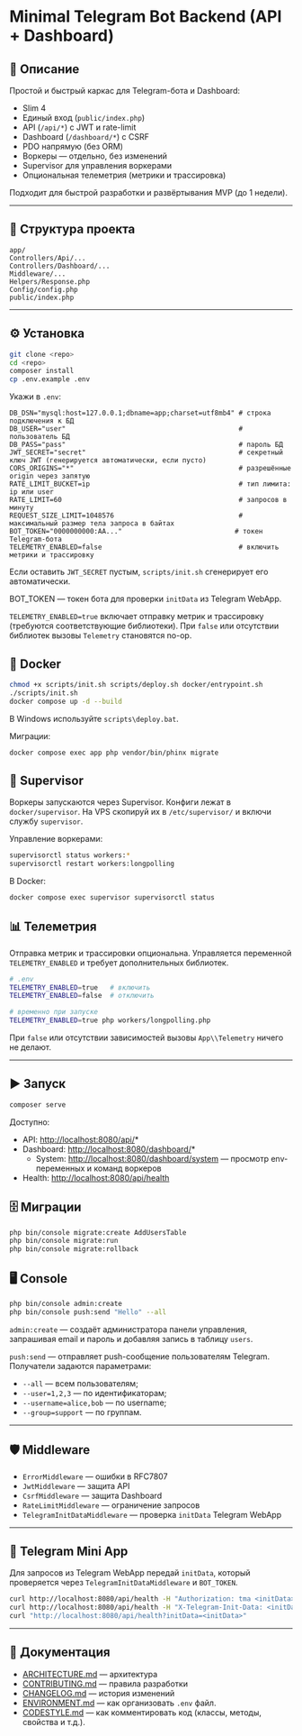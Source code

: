 # Minimal Telegram Bot Backend (API + Dashboard)

## 🚀 Описание
Простой и быстрый каркас для Telegram-бота и Dashboard:
- Slim 4
- Единый вход (`public/index.php`)
- API (`/api/*`) с JWT и rate-limit
- Dashboard (`/dashboard/*`) с CSRF
- PDO напрямую (без ORM)
- Воркеры — отдельно, без изменений
- Supervisor для управления воркерами
- Опциональная телеметрия (метрики и трассировка)

Подходит для быстрой разработки и развёртывания MVP (до 1 недели).

---

## 📂 Структура проекта

```
app/
Controllers/Api/...
Controllers/Dashboard/...
Middleware/...
Helpers/Response.php
Config/config.php
public/index.php
````

---

## ⚙️ Установка

```bash
git clone <repo>
cd <repo>
composer install
cp .env.example .env
````

Укажи в `.env`:

```
DB_DSN="mysql:host=127.0.0.1;dbname=app;charset=utf8mb4" # строка подключения к БД
DB_USER="user"                                           # пользователь БД
DB_PASS="pass"                                           # пароль БД
JWT_SECRET="secret"                                      # секретный ключ JWT (генерируется автоматически, если пусто)
CORS_ORIGINS="*"                                         # разрешённые origin через запятую
RATE_LIMIT_BUCKET=ip                                     # тип лимита: ip или user
RATE_LIMIT=60                                            # запросов в минуту
REQUEST_SIZE_LIMIT=1048576                               # максимальный размер тела запроса в байтах
BOT_TOKEN="0000000000:AA..."                            # токен Telegram-бота
TELEMETRY_ENABLED=false                                  # включить метрики и трассировку
```

Если оставить `JWT_SECRET` пустым, `scripts/init.sh` сгенерирует его автоматически.

BOT_TOKEN — токен бота для проверки `initData` из Telegram WebApp.

`TELEMETRY_ENABLED=true` включает отправку метрик и трассировку (требуются соответствующие библиотеки). При `false` или отсутствии библиотек вызовы `Telemetry` становятся no-op.

## 🐳 Docker

```bash
chmod +x scripts/init.sh scripts/deploy.sh docker/entrypoint.sh
./scripts/init.sh
docker compose up -d --build
```
В Windows используйте `scripts\deploy.bat`.

Миграции:

```bash
docker compose exec app php vendor/bin/phinx migrate
```

## 👷 Supervisor

Воркеры запускаются через Supervisor. Конфиги лежат в `docker/supervisor`. На VPS скопируй их в `/etc/supervisor/` и включи службу `supervisor`.

Управление воркерами:

```bash
supervisorctl status workers:*
supervisorctl restart workers:longpolling
```

В Docker:

```bash
docker compose exec supervisor supervisorctl status
```

## 📊 Телеметрия

Отправка метрик и трассировки опциональна. Управляется переменной `TELEMETRY_ENABLED` и требует дополнительных библиотек.

```bash
# .env
TELEMETRY_ENABLED=true   # включить
TELEMETRY_ENABLED=false  # отключить

# временно при запуске
TELEMETRY_ENABLED=true php workers/longpolling.php
```

При `false` или отсутствии зависимостей вызовы `App\\Telemetry` ничего не делают.

---

## ▶️ Запуск

```bash
composer serve
```

Доступно:

* API: [http://localhost:8080/api/](http://localhost:8080/api/)\*
* Dashboard: [http://localhost:8080/dashboard/](http://localhost:8080/dashboard/)\*
  * System: [http://localhost:8080/dashboard/system](http://localhost:8080/dashboard/system) — просмотр env-переменных и команд воркеров
* Health: [http://localhost:8080/api/health](http://localhost:8080/api/health)

## 🗄️ Миграции

```bash
php bin/console migrate:create AddUsersTable
php bin/console migrate:run
php bin/console migrate:rollback
```

## 🖥️ Console

```bash
php bin/console admin:create
php bin/console push:send "Hello" --all
```

`admin:create` — создаёт администратора панели управления, запрашивая email и пароль и добавляя запись в таблицу `users`.

`push:send` — отправляет push-сообщение пользователям Telegram. Получатели задаются параметрами:

* `--all` — всем пользователям;
* `--user=1,2,3` — по идентификаторам;
* `--username=alice,bob` — по username;
* `--group=support` — по группам.

---

## 🛡️ Middleware

* `ErrorMiddleware` — ошибки в RFC7807
* `JwtMiddleware` — защита API
* `CsrfMiddleware` — защита Dashboard
* `RateLimitMiddleware` — ограничение запросов
* `TelegramInitDataMiddleware` — проверка `initData` Telegram WebApp

---

## 📱 Telegram Mini App

Для запросов из Telegram WebApp передай `initData`, который проверяется через `TelegramInitDataMiddleware` и `BOT_TOKEN`.

```bash
curl http://localhost:8080/api/health -H "Authorization: tma <initData>"
curl http://localhost:8080/api/health -H "X-Telegram-Init-Data: <initData>"
curl "http://localhost:8080/api/health?initData=<initData>"
```

---

## 📖 Документация

* [ARCHITECTURE.md](ARCHITECTURE.md) — архитектура
* [CONTRIBUTING.md](CONTRIBUTING.md) — правила разработки
* [CHANGELOG.md](CHANGELOG.md) — история изменений
* [ENVIRONMENT.md](ENVIRONMENT.md) — как организовать `.env` файл.
* [CODESTYLE.md](CODESTYLE.md) — как комментировать код (классы, методы, свойства и т.д.).